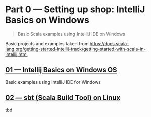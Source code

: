 # Part 0 &mdash; Setting up shop: IntelliJ Basics on Windows   
> Basic Scala examples using IntelliJ IDE on Windows

Basic projects and examples taken from https://docs.scala-lang.org/getting-started-intellij-track/getting-started-with-scala-in-intellij.html

## [01 &mdash; Intellij Basics on Windows OS](./01-intellij-windows-basics)
Basic examples using IntelliJ IDE for Windows

## [02 &mdash; sbt (Scala Build Tool) on Linux](./02-sbt-on-linux)
tbd
